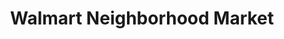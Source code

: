 ---
title: "Walmart Neighborhood Market"
url: /mobile/walmart-neighborhood-market-airport-boulevard/
shop: Supermarkt
---